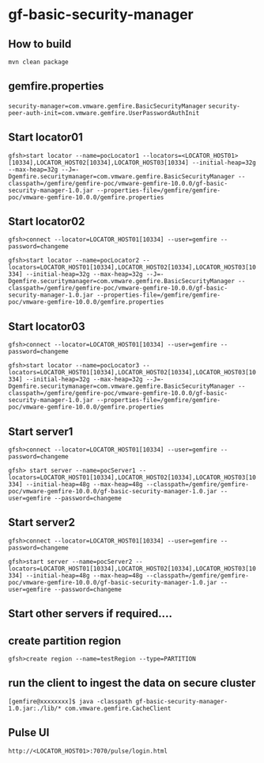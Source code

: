 # gf-basic-security-manager

## How to build
   `mvn clean package`

## gemfire.properties
   `security-manager=com.vmware.gemfire.BasicSecurityManager`
    `security-peer-auth-init=com.vmware.gemfire.UserPasswordAuthInit`

## Start locator01

`gfsh>start locator --name=pocLocator1 --locators=<LOCATOR_HOST01>[10334],LOCATOR_HOST02[10334],LOCATOR_HOST03[10334] --initial-heap=32g --max-heap=32g --J=-Dgemfire.securitymanager=com.vmware.gemfire.BasicSecurityManager --classpath=/gemfire/gemfire-poc/vmware-gemfire-10.0.0/gf-basic-security-manager-1.0.jar --properties-file=/gemfire/gemfire-poc/vmware-gemfire-10.0.0/gemfire.properties`

## Start locator02

`gfsh>connect --locator=LOCATOR_HOST01[10334] --user=gemfire --password=changeme`

`gfsh>start locator --name=pocLocator2 --locators=LOCATOR_HOST01[10334],LOCATOR_HOST02[10334],LOCATOR_HOST03[10334] --initial-heap=32g --max-heap=32g --J=-Dgemfire.securitymanager=com.vmware.gemfire.BasicSecurityManager --classpath=/gemfire/gemfire-poc/vmware-gemfire-10.0.0/gf-basic-security-manager-1.0.jar --properties-file=/gemfire/gemfire-poc/vmware-gemfire-10.0.0/gemfire.properties`

## Start locator03

`gfsh>connect --locator=LOCATOR_HOST01[10334] --user=gemfire --password=changeme`
 
`gfsh>start locator --name=pocLocator3 --locators=LOCATOR_HOST01[10334],LOCATOR_HOST02[10334],LOCATOR_HOST03[10334] --initial-heap=32g --max-heap=32g --J=-Dgemfire.securitymanager=com.vmware.gemfire.BasicSecurityManager --classpath=/gemfire/gemfire-poc/vmware-gemfire-10.0.0/gf-basic-security-manager-1.0.jar --properties-file=/gemfire/gemfire-poc/vmware-gemfire-10.0.0/gemfire.properties`

## Start server1

`gfsh>connect --locator=LOCATOR_HOST01[10334] --user=gemfire --password=changeme`
 
`gfsh> start server --name=pocServer1 --locators=LOCATOR_HOST01[10334],LOCATOR_HOST02[10334],LOCATOR_HOST03[10334] --initial-heap=48g --max-heap=48g --classpath=/gemfire/gemfire-poc/vmware-gemfire-10.0.0/gf-basic-security-manager-1.0.jar --user=gemfire --password=changeme`

## Start server2

`gfsh>connect --locator=LOCATOR_HOST01[10334] --user=gemfire --password=changeme`
 
`gfsh>start server --name=pocServer2 --locators=LOCATOR_HOST01[10334],LOCATOR_HOST02[10334],LOCATOR_HOST03[10334] --initial-heap=48g --max-heap=48g --classpath=/gemfire/gemfire-poc/vmware-gemfire-10.0.0/gf-basic-security-manager-1.0.jar --user=gemfire --password=changeme`
 

## Start other servers if required....

## create partition region

`gfsh>create region --name=testRegion --type=PARTITION`


## run the client to ingest the data on secure cluster

`[gemfire@xxxxxxxx]$ java -classpath gf-basic-security-manager-1.0.jar:./lib/* com.vmware.gemfire.CacheClient`

## Pulse UI

`http://<LOCATOR_HOST01>:7070/pulse/login.html`

